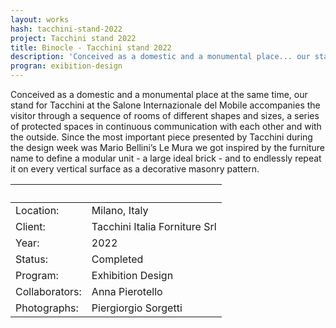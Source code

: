 ```yaml
---
layout: works
hash: tacchini-stand-2022
project: Tacchini stand 2022
title: Binocle - Tacchini stand 2022
description: 'Conceived as a domestic and a monumental place... our stand for Tacchini at the Salone Internazionale del Mobile get visitors through a sequence of rooms...'
progran: exibition-design
---
```


Conceived as a domestic and a monumental place at the same time, our stand for Tacchini at the Salone Internazionale del Mobile accompanies the visitor through a sequence of rooms of different shapes and sizes, a series of protected spaces in continuous communication with each other and with the outside. Since the most important piece presented by Tacchini during the design week was Mario Bellini’s Le Mura we got inspired by the furniture name to define a modular unit - a large ideal brick - and to endlessly repeat it on every vertical surface as a decorative masonry pattern.

|&nbsp;|&nbsp;|
|:----------|:---------------|
|Location: |Milano, Italy |
|Client: |Tacchini Italia Forniture Srl |
|Year: |2022 |
|Status: |Completed |
|Program: |Exhibition Design |
|Collaborators: |Anna Pierotello |
|Photographs: |Piergiorgio Sorgetti |
